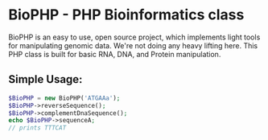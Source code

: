 # BioPHP - PHP Bioinformatics class
BioPHP is an easy to use, open source project, which implements light tools for manipulating genomic data. We're not doing any heavy lifting here. This PHP class is built for basic RNA, DNA, and Protein manipulation. 

## Simple Usage:

```php
$BioPHP = new BioPHP('ATGAAa');
$BioPHP->reverseSequence();
$BioPHP->complementDnaSequence();
echo $BioPHP->sequenceA;
// prints TTTCAT
```
